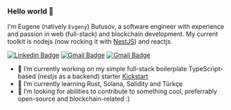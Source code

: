 ### Hello world 👋

I'm Eugene (natively `Evgeny`) Butusov, a software engineer with experience and passion in web (full-stack) and blockchain development. My current toolkit is nodejs (now rocking it with [NestJS](https://github.com/nestjs/nest)) and reactjs.

[![Linkedin Badge](https://img.shields.io/badge/-eugenebutusov-blue?style=flat&logo=Linkedin&logoColor=white&link=https://www.linkedin.com/in/eugenebutusov/)](https://www.linkedin.com/in/eugenebutusov/)
[![Gmail Badge](https://img.shields.io/badge/-evgenybutusov@gmail.com-c14438?style=flat&logo=Gmail&logoColor=white&link=mailto:evgenybutusov@gmail.com)](mailto:evgenybutusov@gmail.com)
[![Gmail Badge](https://img.shields.io/badge/-EugeneButusov-1a1a1a?style=flat&logo=Leetcode&logoColor=white&link=https://leetcode.com/EugeneButusov/)](https://leetcode.com/EugeneButusov/)

- 🔭 I’m currently working on my simple full-stack boilerplate TypeScript-based (nestjs as a backend) starter [Kickstart](https://github.com/EugeneButusov/kickstart)
- 🌱 I’m currently learning Rust, Solana, Solidity and Türkçe
- 👯 I’m looking for abilities to contribute to something cool, preferrably open-source and blockchain-related :)
